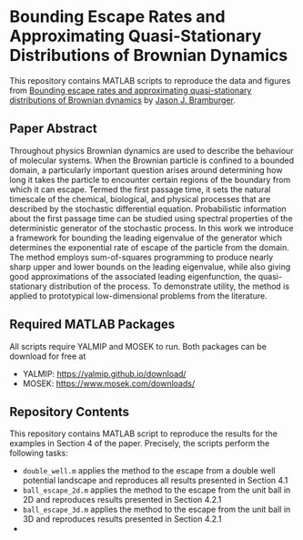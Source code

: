 # **Bounding Escape Rates and Approximating Quasi-Stationary Distributions of Brownian Dynamics**

This repository contains MATLAB scripts to reproduce the data and figures from [Bounding escape rates and approximating quasi-stationary distributions of Brownian dynamics]() by [Jason J. Bramburger](https://hybrid.concordia.ca/jbrambur/).

## **Paper Abstract**
Throughout physics Brownian dynamics are used to describe the behaviour of molecular systems. When the Brownian particle is confined to a bounded domain, a particularly important question arises around determining how long it takes the particle to encounter certain regions of the boundary from which it can escape. Termed the first passage time, it sets the natural timescale of the chemical, biological, and physical processes that are described by the stochastic differential equation. Probabilistic information about the first passage time can be studied using spectral properties of the deterministic generator of the stochastic process. In this work we introduce a framework for bounding the leading eigenvalue of the generator which determines the exponential rate of escape of the particle from the domain. The method employs sum-of-squares programming to produce nearly sharp upper and lower bounds on the leading eigenvalue, while also giving good approximations of the associated leading eigenfunction, the quasi-stationary distribution of the process. To demonstrate utility, the method is applied to prototypical low-dimensional problems from the literature.

## **Required MATLAB Packages**
All scripts require YALMIP and MOSEK to run. Both packages can be download for free at 
- YALMIP: https://yalmip.github.io/download/
- MOSEK: https://www.mosek.com/downloads/

## **Repository Contents**
This repository contains MATLAB script to reproduce the results for the examples in Section 4 of the paper. Precisely, the scripts perform the following tasks:
- `double_well.m` applies the method to the escape from a double well potential landscape and reproduces all results presented in Section 4.1
- `ball_escape_2d.m` applies the method to the escape from the unit ball in 2D and reproduces results presented in Section 4.2.1
- `ball_escape_3d.m` applies the method to the escape from the unit ball in 3D and reproduces results presented in Section 4.2.1
- 
